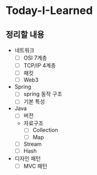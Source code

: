 # Today-I-Learned

## 정리할 내용
* 네트워크
  * [ ] OSI 7계층
  * [ ] TCP/IP 4계층
  * [ ] 패킷
  * [ ] Web3
* Spring
  * [ ] spring 동작 구조
  * [ ] 기본 특성
* Java
  * [ ] 버전
  * 자료구조
    * [ ] Collection
    * [ ] Map
  * [ ] Stream
  * [ ] Hash
* 디자인 패턴
  * [ ] MVC 패턴